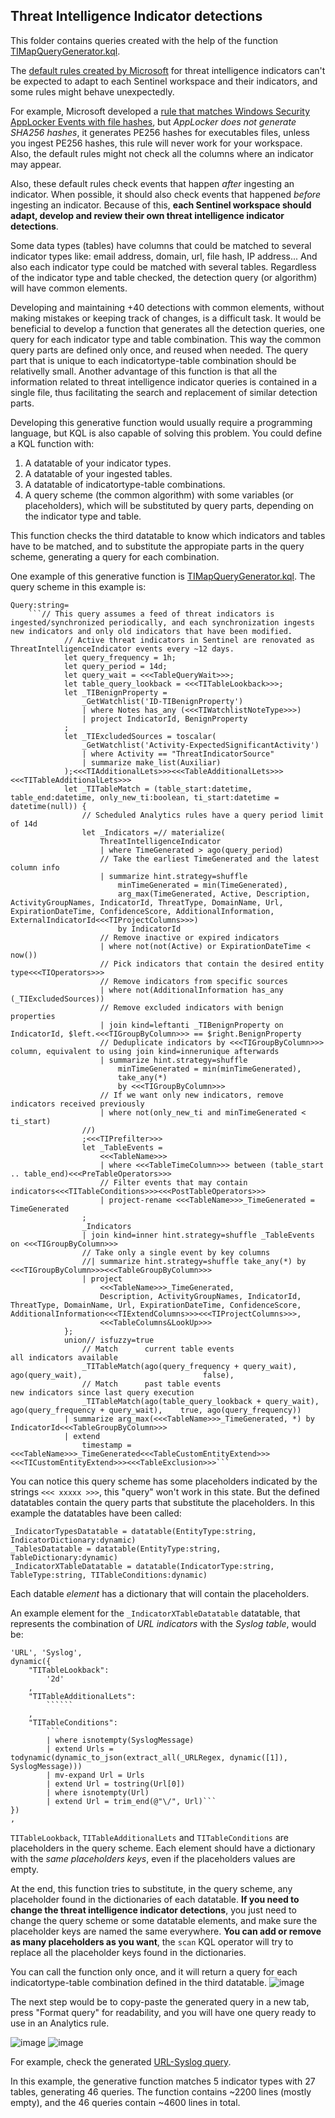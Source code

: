 ## Threat Intelligence Indicator detections

This folder contains queries created with the help of the function [TIMapQueryGenerator.kql](https://github.com/ep3p/Sentinel_KQL/blob/main/Functions/TIMapQueryGenerator.kql).

The [default rules created by Microsoft](https://github.com/Azure/Azure-Sentinel/tree/master/Detections/ThreatIntelligenceIndicator) for threat intelligence indicators can't be expected to adapt to each Sentinel workspace and their indicators, and some rules might behave unexpectedly.

For example, Microsoft developed a [rule that matches Windows Security AppLocker Events with file hashes](https://github.com/Azure/Azure-Sentinel/blob/master/Detections/ThreatIntelligenceIndicator/FileHashEntity_SecurityEvent.yaml), but *AppLocker does not generate SHA256 hashes*, it generates PE256 hashes for executables files, unless you ingest PE256 hashes, this rule will never work for your workspace. Also, the default rules might not check all the columns where an indicator may appear.

Also, these default rules check events that happen *after* ingesting an indicator. When possible, it should also check events that happened *before* ingesting an indicator. Because of this, **each Sentinel workspace should adapt, develop and review their own threat intelligence indicator detections**.

Some data types (tables) have columns that could be matched to several indicator types like: email address, domain, url, file hash, IP address... And also each indicator type could be matched with several tables. Regardless of the indicator type and table checked, the detection query (or algorithm) will have common elements.

Developing and maintaining +40 detections with common elements, without making mistakes or keeping track of changes, is a difficult task. It would be beneficial to develop a function that generates all the detection queries, one query for each indicator type and table combination. This way the common query parts are defined only once, and reused when needed. The query part that is unique to each indicatortype-table combination should be relativelly small. Another advantage of this function is that all the information related to threat intelligence indicator queries is contained in a single file, thus facilitating the search and replacement of similar detection parts.

Developing this generative function would usually require a programming language, but KQL is also capable of solving this problem. You could define a KQL function with:
1. A datatable of your indicator types.
2. A datatable of your ingested tables.
3. A datatable of indicatortype-table combinations.
4. A query scheme (the common algorithm) with some variables (or placeholders), which will be substituted by query parts, depending on the indicator type and table.

This function checks the third datatable to know which indicators and tables have to be matched, and to substitute the appropiate parts in the query scheme, generating a query for each combination.

One example of this generative function is [TIMapQueryGenerator.kql](https://github.com/ep3p/Sentinel_KQL/blob/main/Functions/TIMapQueryGenerator.kql). The query scheme in this example is:
```
Query:string=
    ```// This query assumes a feed of threat indicators is ingested/synchronized periodically, and each synchronization ingests new indicators and only old indicators that have been modified.
            // Active threat indicators in Sentinel are renovated as ThreatIntelligenceIndicator events every ~12 days.
            let query_frequency = 1h;
            let query_period = 14d;
            let query_wait = <<<TableQueryWait>>>;
            let table_query_lookback = <<<TITableLookback>>>;
            let _TIBenignProperty =
                _GetWatchlist('ID-TIBenignProperty')
                | where Notes has_any (<<<TIWatchlistNoteType>>>)
                | project IndicatorId, BenignProperty
            ;
            let _TIExcludedSources = toscalar(
                _GetWatchlist('Activity-ExpectedSignificantActivity')
                | where Activity == "ThreatIndicatorSource"
                | summarize make_list(Auxiliar)
            );<<<TIAdditionalLets>>><<<TableAdditionalLets>>><<<TITableAdditionalLets>>>
            let _TITableMatch = (table_start:datetime, table_end:datetime, only_new_ti:boolean, ti_start:datetime = datetime(null)) {
                // Scheduled Analytics rules have a query period limit of 14d
                let _Indicators =// materialize(
                    ThreatIntelligenceIndicator
                    | where TimeGenerated > ago(query_period)
                    // Take the earliest TimeGenerated and the latest column info
                    | summarize hint.strategy=shuffle
                        minTimeGenerated = min(TimeGenerated),
                        arg_max(TimeGenerated, Active, Description, ActivityGroupNames, IndicatorId, ThreatType, DomainName, Url, ExpirationDateTime, ConfidenceScore, AdditionalInformation, ExternalIndicatorId<<<TIProjectColumns>>>)
                        by IndicatorId
                    // Remove inactive or expired indicators
                    | where not(not(Active) or ExpirationDateTime < now())
                    // Pick indicators that contain the desired entity type<<<TIOperators>>>
                    // Remove indicators from specific sources
                    | where not(AdditionalInformation has_any (_TIExcludedSources))
                    // Remove excluded indicators with benign properties
                    | join kind=leftanti _TIBenignProperty on IndicatorId, $left.<<<TIGroupByColumn>>> == $right.BenignProperty
                    // Deduplicate indicators by <<<TIGroupByColumn>>> column, equivalent to using join kind=innerunique afterwards
                    | summarize hint.strategy=shuffle
                        minTimeGenerated = min(minTimeGenerated),
                        take_any(*)
                        by <<<TIGroupByColumn>>>
                    // If we want only new indicators, remove indicators received previously
                    | where not(only_new_ti and minTimeGenerated < ti_start)
                //)
                ;<<<TIPrefilter>>>
                let _TableEvents =
                    <<<TableName>>>
                    | where <<<TableTimeColumn>>> between (table_start .. table_end)<<<PreTableOperators>>>
                    // Filter events that may contain indicators<<<TITableConditions>>><<<PostTableOperators>>>
                    | project-rename <<<TableName>>>_TimeGenerated = TimeGenerated
                ;
                _Indicators
                | join kind=inner hint.strategy=shuffle _TableEvents on <<<TIGroupByColumn>>>
                // Take only a single event by key columns
                //| summarize hint.strategy=shuffle take_any(*) by <<<TIGroupByColumn>>><<<TableGroupByColumn>>>
                | project
                    <<<TableName>>>_TimeGenerated,
                    Description, ActivityGroupNames, IndicatorId, ThreatType, DomainName, Url, ExpirationDateTime, ConfidenceScore, AdditionalInformation<<<TIExtendColumns>>><<<TIProjectColumns>>>,
                    <<<TableColumns&LookUp>>>
            };
            union// isfuzzy=true
                // Match      current table events                                all indicators available
                _TITableMatch(ago(query_frequency + query_wait), ago(query_wait),                           false),
                // Match      past table events                                                          new indicators since last query execution
                _TITableMatch(ago(table_query_lookback + query_wait), ago(query_frequency + query_wait),    true, ago(query_frequency))
            | summarize arg_max(<<<TableName>>>_TimeGenerated, *) by IndicatorId<<<TableGroupByColumn>>>
            | extend
                timestamp = <<<TableName>>>_TimeGenerated<<<TableCustomEntityExtend>>><<<TICustomEntityExtend>>><<<TableExclusion>>>```
```
You can notice this query scheme has some placeholders indicated by the strings ```<<< xxxxx >>>```, this "query" won't work in this state. But the defined datatables contain the query parts that substitute the placeholders. In this example the datatables have been called:
```
_IndicatorTypesDatatable = datatable(EntityType:string, IndicatorDictionary:dynamic)
_TablesDatatable = datatable(EntityType:string, TableDictionary:dynamic)
_IndicatorXTableDatatable = datatable(IndicatorType:string, TableType:string, TITableConditions:dynamic)
```
Each datable *element* has a dictionary that will contain the placeholders.

An example element for the ```_IndicatorXTableDatatable``` datatable, that represents the combination of *URL indicators* with the *Syslog table*, would be:
```
'URL', 'Syslog',
dynamic({
    "TITableLookback":
        '2d'
    ,
    "TITableAdditionalLets":
        ``````
    ,
    "TITableConditions":
        ```
        | where isnotempty(SyslogMessage)
        | extend Urls = todynamic(dynamic_to_json(extract_all(_URLRegex, dynamic([1]), SyslogMessage)))
        | mv-expand Url = Urls
        | extend Url = tostring(Url[0])
        | where isnotempty(Url)
        | extend Url = trim_end(@"\/", Url)```
})
,
```
```TITableLookback```, ```TITableAdditionalLets``` and ```TITableConditions``` are placeholders in the query scheme. Each element should have a dictionary with the *same placeholders keys*, even if the placeholders values are empty.

At the end, this function tries to substitute, in the query scheme, any placeholder found in the dictionaries of each datatable. **If you need to change the threat intelligence indicator detections**, you just need to change the query scheme or some datatable elements, and make sure the placeholder keys are named the same everywhere. **You can add or remove as many placeholders as you want**, the ```scan``` KQL operator will try to replace all the placeholder keys found in the dictionaries.

You can call the function only once, and it will return a query for each indicatortype-table combination defined in the third datatable.
![image](https://user-images.githubusercontent.com/2527990/197820399-c4b7e18a-5211-480e-a65d-8b29ac2df468.png)

The next step would be to copy-paste the generated query in a new tab, press "Format query" for readability, and you will have one query ready to use in an Analytics rule.

![image](https://user-images.githubusercontent.com/2527990/197820972-5d9aa918-17ca-44f1-9369-8c229613477f.png) ![image](https://user-images.githubusercontent.com/2527990/197821197-f25ce94e-3a3d-480e-a464-59e1ab3f5616.png)

For example, check the generated [URL-Syslog query](https://github.com/ep3p/Sentinel_KQL/blob/main/Queries/Azure-Sentinel/Detections/ThreatIntelligenceIndicator/Multiple-URLEntity_Syslog.kql).

In this example, the generative function matches 5 indicator types with 27 tables, generating 46 queries. The function contains ~2200 lines (mostly empty), and the 46 queries contain ~4600 lines in total.
